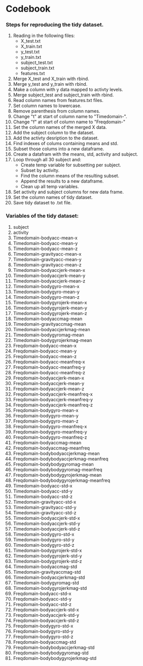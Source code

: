 Codebook
=============================

### Steps for reproducing the tidy dataset.
1. Reading in the following files:
   - X_test.txt
   - X_train.txt
   - y_test.txt
   - y_train.txt
   - subject_test.txt
   - subject_train.txt
   - features.txt 
2.  Merge X_test and X_train with rbind.
3.  Merge y_test and y_train with rbind.
4.  Make a column with y data mapped to activty levels.
5.  Merge subject_test and subject_train with rbind.
6.  Read column names from features.txt files.
7.  Set column names to lowercase.
8.  Remove parenthesis from column names.
9.  Change "t" at start of column name to "Timedomain-".
10. Change "f" at start of column name to "Freqdomain-"
11. Set the column names of the merged X data.
12. Add the subject column to the dataset.
13. Add the activty desription to the dataset.
14. Find indexes of colums containing means and std. 
15. Subset those colums into a new dataframe.
16. Create a datafram with the means, std, activity and subject.
17. Loop through all 30 subject and:
    - Create temp variable for subsetting per subject.
    - Subset by activity.
    - Find the column means of the resulting subset.
    - Append the results to a new dataframe.
    - Clean up all temp variables.
18. Set activity and subject columns for new data frame.
19. Set the column names of tidy dataset.
20. Save tidy dataset to .txt file.


### Variables of the tidy dataset:
1.  subject
2.  activity
3.	Timedomain-bodyacc-mean-x
4.	Timedomain-bodyacc-mean-y
5.	Timedomain-bodyacc-mean-z
6.	Timedomain-gravityacc-mean-x
7.	Timedomain-gravityacc-mean-y
8.	Timedomain-gravityacc-mean-z
9.	Timedomain-bodyaccjerk-mean-x
10.	Timedomain-bodyaccjerk-mean-y
11.	Timedomain-bodyaccjerk-mean-z
12.	Timedomain-bodygyro-mean-x
13.	Timedomain-bodygyro-mean-y
14.	Timedomain-bodygyro-mean-z
15.	Timedomain-bodygyrojerk-mean-x
16.	Timedomain-bodygyrojerk-mean-y
17.	Timedomain-bodygyrojerk-mean-z
18.	Timedomain-bodyaccmag-mean
19.	Timedomain-gravityaccmag-mean
20.	Timedomain-bodyaccjerkmag-mean
21.	Timedomain-bodygyromag-mean
22.	Timedomain-bodygyrojerkmag-mean
23.	Freqdomain-bodyacc-mean-x
24.	Freqdomain-bodyacc-mean-y
25.	Freqdomain-bodyacc-mean-z
26.	Freqdomain-bodyacc-meanfreq-x
27.	Freqdomain-bodyacc-meanfreq-y
28.	Freqdomain-bodyacc-meanfreq-z
29.	Freqdomain-bodyaccjerk-mean-x
30.	Freqdomain-bodyaccjerk-mean-y
31.	Freqdomain-bodyaccjerk-mean-z
32.	Freqdomain-bodyaccjerk-meanfreq-x
33.	Freqdomain-bodyaccjerk-meanfreq-y
34.	Freqdomain-bodyaccjerk-meanfreq-z
35.	Freqdomain-bodygyro-mean-x
36.	Freqdomain-bodygyro-mean-y
37.	Freqdomain-bodygyro-mean-z
38.	Freqdomain-bodygyro-meanfreq-x
39.	Freqdomain-bodygyro-meanfreq-y
40.	Freqdomain-bodygyro-meanfreq-z
41.	Freqdomain-bodyaccmag-mean
42.	Freqdomain-bodyaccmag-meanfreq
43.	Freqdomain-bodybodyaccjerkmag-mean
44.	Freqdomain-bodybodyaccjerkmag-meanfreq
45.	Freqdomain-bodybodygyromag-mean
46.	Freqdomain-bodybodygyromag-meanfreq
47.	Freqdomain-bodybodygyrojerkmag-mean
48.	Freqdomain-bodybodygyrojerkmag-meanfreq
49.	Timedomain-bodyacc-std-x
50.	Timedomain-bodyacc-std-y
51.	Timedomain-bodyacc-std-z
52.	Timedomain-gravityacc-std-x
53.	Timedomain-gravityacc-std-y
54.	Timedomain-gravityacc-std-z
55.	Timedomain-bodyaccjerk-std-x
56.	Timedomain-bodyaccjerk-std-y
57.	Timedomain-bodyaccjerk-std-z
58.	Timedomain-bodygyro-std-x
59.	Timedomain-bodygyro-std-y
60.	Timedomain-bodygyro-std-z
61.	Timedomain-bodygyrojerk-std-x
62.	Timedomain-bodygyrojerk-std-y
63.	Timedomain-bodygyrojerk-std-z
64.	Timedomain-bodyaccmag-std
65.	Timedomain-gravityaccmag-std
66.	Timedomain-bodyaccjerkmag-std
67.	Timedomain-bodygyromag-std
68.	Timedomain-bodygyrojerkmag-std
69.	Freqdomain-bodyacc-std-x
70.	Freqdomain-bodyacc-std-y
71.	Freqdomain-bodyacc-std-z
72.	Freqdomain-bodyaccjerk-std-x
73.	Freqdomain-bodyaccjerk-std-y
74.	Freqdomain-bodyaccjerk-std-z
75.	Freqdomain-bodygyro-std-x
76.	Freqdomain-bodygyro-std-y
77.	Freqdomain-bodygyro-std-z
78.	Freqdomain-bodyaccmag-std
79.	Freqdomain-bodybodyaccjerkmag-std
80.	Freqdomain-bodybodygyromag-std
81.	Freqdomain-bodybodygyrojerkmag-std